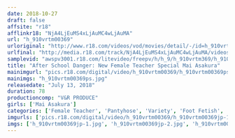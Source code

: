 ```yaml
---
date: 2018-10-27
draft: false
affsite: "r18"
afflinkr18: "NjA4LjEuMS4xLjAuMC4wLjAuMA"
url: "h_910vrtm00369"
urloriginal: "http://www.r18.com/videos/vod/movies/detail/-/id=h_910vrtm00369"
urlfinal: "http://media.r18.com/track/NjA4LjEuMS4xLjAuMC4wLjAuMA/videos/vod/movies/detail/-/id=h_910vrtm00369"
samplevid: "awspv3001.r18.com/litevideo/freepv/h/h_9/h_910vrtm369/h_910vrtm369_dmb_w.mp4"
title: "After School Danger: New Female Teacher Special Mai Asakura"
mainimgurl: "pics.r18.com/digital/video/h_910vrtm00369/h_910vrtm00369ps.jpg"
mainimgs: "h_910vrtm00369ps.jpg"
releasedate: "July 13, 2018"
duration: 78
productioncomp: "V&R PRODUCE"
girls: ['Mai Asakura']
categories: ['Female Teacher', 'Pantyhose', 'Variety', 'Foot Fetish', 'Featured Actress', 'Reprint']
imgurls: ['pics.r18.com/digital/video/h_910vrtm00369/h_910vrtm00369jp-1.jpg', 'pics.r18.com/digital/video/h_910vrtm00369/h_910vrtm00369jp-2.jpg', 'pics.r18.com/digital/video/h_910vrtm00369/h_910vrtm00369jp-3.jpg', 'pics.r18.com/digital/video/h_910vrtm00369/h_910vrtm00369jp-4.jpg', 'pics.r18.com/digital/video/h_910vrtm00369/h_910vrtm00369jp-5.jpg', 'pics.r18.com/digital/video/h_910vrtm00369/h_910vrtm00369jp-6.jpg', 'pics.r18.com/digital/video/h_910vrtm00369/h_910vrtm00369jp-7.jpg', 'pics.r18.com/digital/video/h_910vrtm00369/h_910vrtm00369jp-8.jpg', 'pics.r18.com/digital/video/h_910vrtm00369/h_910vrtm00369jp-9.jpg', 'pics.r18.com/digital/video/h_910vrtm00369/h_910vrtm00369jp-10.jpg', 'pics.r18.com/digital/video/h_910vrtm00369/h_910vrtm00369jp-11.jpg', 'pics.r18.com/digital/video/h_910vrtm00369/h_910vrtm00369jp-12.jpg', 'pics.r18.com/digital/video/h_910vrtm00369/h_910vrtm00369jp-13.jpg', 'pics.r18.com/digital/video/h_910vrtm00369/h_910vrtm00369jp-14.jpg', 'pics.r18.com/digital/video/h_910vrtm00369/h_910vrtm00369jp-15.jpg', 'pics.r18.com/digital/video/h_910vrtm00369/h_910vrtm00369jp-16.jpg', 'pics.r18.com/digital/video/h_910vrtm00369/h_910vrtm00369jp-17.jpg', 'pics.r18.com/digital/video/h_910vrtm00369/h_910vrtm00369jp-18.jpg', 'pics.r18.com/digital/video/h_910vrtm00369/h_910vrtm00369jp-19.jpg', 'pics.r18.com/digital/video/h_910vrtm00369/h_910vrtm00369jp-20.jpg']
imgs: ['h_910vrtm00369jp-1.jpg', 'h_910vrtm00369jp-2.jpg', 'h_910vrtm00369jp-3.jpg', 'h_910vrtm00369jp-4.jpg', 'h_910vrtm00369jp-5.jpg', 'h_910vrtm00369jp-6.jpg', 'h_910vrtm00369jp-7.jpg', 'h_910vrtm00369jp-8.jpg', 'h_910vrtm00369jp-9.jpg', 'h_910vrtm00369jp-10.jpg', 'h_910vrtm00369jp-11.jpg', 'h_910vrtm00369jp-12.jpg', 'h_910vrtm00369jp-13.jpg', 'h_910vrtm00369jp-14.jpg', 'h_910vrtm00369jp-15.jpg', 'h_910vrtm00369jp-16.jpg', 'h_910vrtm00369jp-17.jpg', 'h_910vrtm00369jp-18.jpg', 'h_910vrtm00369jp-19.jpg', 'h_910vrtm00369jp-20.jpg']
---
```

